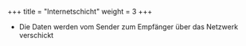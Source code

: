+++
title = "Internetschicht"
weight = 3
+++

- Die Daten werden vom Sender zum Empfänger über das Netzwerk verschickt
